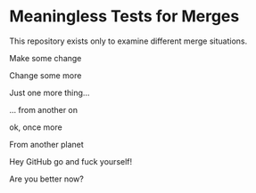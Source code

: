 # Meaningless Tests for Merges

This repository exists only to examine different merge situations.

Make some change

Change some more

Just one more thing...

... from another on

ok, once more

From another planet

Hey GitHub go and fuck yourself!

Are you better now?